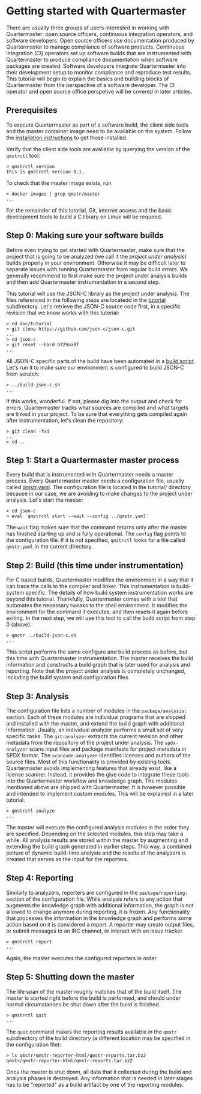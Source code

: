 # Getting started with Quartermaster

There are usually three groups of users interested in working with
Quartermaster: open source officers, continuous integration operators,
and software developers. Open source officers use documentation
produced by Quartermaster to manage compliance of software
products. Continuous integration (CI) operators set up software builds
that are instrumented with Quartermaster to produce compliance
documentation when software packages are created. Software developers
integrate Quartermaster into their development setup to monitor
compliance and reproduce test results. This tutorial will begin to
explain the basics and building blocks of Quartermaster from the
perspective of a software developer. The CI operator and open source
office perspetive will be covered in later articles.

## Prerequisites

To execute Quartermaster as part of a software build, the client side
tools and the master container image need to be available on the
system. Follow the [installation instructions](Installation.md) to get
those installed.

Verify that the client side tools are available by querying the
version of the `qmstrctl` tool:

    > qmstrctl version
    This is qmstrctl version 0.1.

To check that the master image exists, run

    > docker images | grep qmstr/master
    ...

For the remainder of this tutorial, Git, internet access and the basic
development tools to build a C library on Linux will be required.

## Step 0: Making sure your software builds

Before even trying to get started with Quartermaster, make sure that
the project that is going to be analyzed (we call it the _project
under analysis_) builds properly in your
environment. Otherwise it may be difficult later to separate issues
with running Quartermaster from regular build errors. We generally
recommend to first make sure the project under analysis builds and
then add Quartermaster instrumentation in a second step.

This tutorial will use the JSON-C library as the
project under analysis. The files referenced in the following steps
are locatedd in the [tutorial](tutorial/) subdirectory. Let's retrieve
the JSON-C source code first, in a specific revision that we know
works with this tutorial:

	> cd doc/tutorial
	> git clone https://github.com/json-c/json-c.git
	...
	> cd json-c
	> git reset --hard bf29aa0f
	...

All JSON-C specific parts of the build have been automated in a [build
script](tutorial/build-json-c.sh). Let's run it to make sure our
environment is configured to build JSON-C from scratch:

	> ../build-json-c.sh
	...

If this works, wonderful. If not, please dig into the output and check
for errors. Quartermaster tracks what sources are compiled and what
targets are linked in your project. To be sure that everything gets
compiled again after instrumentation, let's clean the repository:

	> git clean -fxd
	...
	> cd ..

## Step 1: Start a Quartermaster master process

Every build that is instrumented with Quartermaster needs a master
process. Every Quartermaster master needs a configuration file,
usually called [qmstr.yaml](tutorial/qmstr.yaml). The configuration
file is located in the tutorial/ directory because in our case, we are
avoiding to make changes to the project under analysis. Let's start
the master:

	> cd json-c
	> eval `qmstrctl start --wait --config ../qmstr.yaml`

The `wait` flag makes sure that the command returns only after the
master has finished starting up and is fully operational. The `config`
flag points to the configuration file. If it is not specified,
`qmstrctl` looks for a file called `qmstr.yaml` in  the current
directory.

## Step 2: Build (this time under instrumentation)

For C based builds, Quartermaster modifies the environment in a way
that it can trace the calls to the compiler and linker. This
instrumentation is build-system specific. The details of how build
system instrumentation works are beyond this tutorial. Thankfully,
Quartermaster comes with a tool that automates the necessary tweaks to
the shell environment. It modifies the environment for the command it
executes, and then resets it again before exiting. In the next step,
we will use this tool to call the build script from step 0 (above):

	> qmstr ../build-json-c.sh
	...

This script performs the same configure and build process as before,
but this time with Quartermaster instrumentation. The master receives
the build information and constructs a build graph that is later used
for analysis and reporting.  Note that the project under analysis is
completely unchanged, including the build system and configuration
files.

## Step 3: Analysis

The configuration file lists a number of modules in the `package/analysis:`
section. Each of these modules are individual programs that are
shipped and installed with the master, and extend the build graph with
additional information. Usually, an individual analyzer performs a
small set of very specific tasks. The `git-analyzer` extracts the
current revision and other metadata from the repository of the project
under analysis. The `spdx-analyzer` scans input files and package
manifests for project metadata in SPDX format. The
`scancode-analyzer` identifies licenses and authors of the source
files. Most of this functionality is provided by existing
tools. Quartermaster avoids implementing features that already exist,
like a license scanner. Instead, it provides the glue code to
integrate these tools into the Quartermaster workflow and knowledge
graph. The modules mentioned above are shipped with Quartermaster. It
is however possible and intended to implement custom modules. This
will be explained in a later tutorial.

	> qmstrctl analyze
	...

The master will execute the configured analysis modules in the order
they are specified. Depending on the selected modules, this step may
take a while. All analysis results are stored within the master by
augmenting and extending the build graph generated in earlier
steps. This way, a combined picture of dynamic build-time analysis and
the results of the analyzers is created that serves as the input for
the reporters.

## Step 4: Reporting

Similarly to analyzers, reporters are configured in the
`package/reporting:` section of the configuration file. While analysis
refers to any action that augments the knowledge graph with additional
information, the graph is not allowed to change anymore during
reporting, it is frozen. Any functionality that processes the
information in the knowledge graph and performs some action based on
it is considered a report. A reporter may create output files, or
submit messages to an IRC channel, or interact with an issue tracker.

	> qmstrctl report
	...

Again, the master executes the configured reporters in order.

## Step 5: Shutting down the master

The life span of the master roughly matches that of the build
itself. The master is started right before the build is performed, and
should under normal circumstances be shut down after the build is
finished.

	> qmstrctl quit
	...

The `quit` command makes the reporting results available in the
`qmstr` subdirectory of the build directory (a different location may
be specified in the configuration file):

	> ls qmstr/qmstr-reporter-html/qmstr-reports.tar.bz2
	qmstr/qmstr-reporter-html/qmstr-reports.tar.bz2

Once the master is shut down, all data that it collected during the
build and analysis phases is destroyed. Any information that is
needed in later stages has to be "reported" as a build artifact by one
of the reporting modules.

